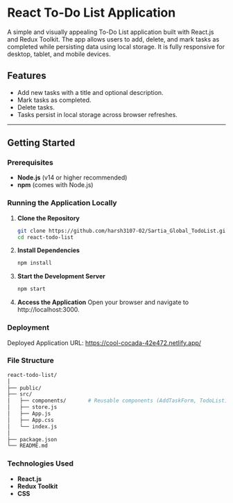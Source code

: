 # React To-Do List Application

A simple and visually appealing To-Do List application built with React.js and Redux Toolkit. The app allows users to add, delete, and mark tasks as completed while persisting data using local storage. It is fully responsive for desktop, tablet, and mobile devices.

## Features
- Add new tasks with a title and optional description.
- Mark tasks as completed.
- Delete tasks.
- Tasks persist in local storage across browser refreshes.

---

## Getting Started

### Prerequisites
- **Node.js** (v14 or higher recommended)
- **npm** (comes with Node.js)

### Running the Application Locally

1. **Clone the Repository**
   ```bash
   git clone https://github.com/harsh3107-02/Sartia_Global_TodoList.git
   cd react-todo-list
2. **Install Dependencies**
   ```bash
   npm install
3. **Start the Development Server**
   ```bash
   npm start
4. **Access the Application**
   Open your browser and navigate to http://localhost:3000.

### Deployment
Deployed Application URL: https://cool-cocada-42e472.netlify.app/

### File Structure
```bash
react-todo-list/
│
├── public/               
├── src/
│   ├── components/       # Reusable components (AddTaskForm, TodoList)
│   ├── store.js          
│   ├── App.js            
│   ├── App.css           
│   └── index.js          
│
├── package.json          
└── README.md
```

### Technologies Used
- **React.js**
- **Redux Toolkit**
- **CSS**

  

